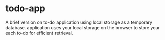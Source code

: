 # todo-app

A brief version on to-do application using local storage as a temporary database. application uses your local storage on the browser to store your each to-do for efficient retrieval.